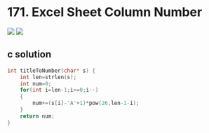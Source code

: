 # 171. Excel Sheet Column Number
<img src="https://github.com/vampire1996/LeetCode/blob/master/Problems/101-200/171.ExcelSheetColumnNumber/problem.png "/>
<img src="https://github.com/vampire1996/LeetCode/blob/master/Problems/101-200/171.ExcelSheetColumnNumber/example.png "/>

## c solution
```c
int titleToNumber(char* s) {
    int len=strlen(s);
    int num=0;
    for(int i=len-1;i>=0;i--)
    {
        num+=(s[i]-'A'+1)*pow(26,len-1-i);
    }
    return num;
}
```
